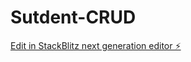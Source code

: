 # Sutdent-CRUD

[Edit in StackBlitz next generation editor ⚡️](https://stackblitz.com/~/github.com/gxmngi/Sutdent-CRUD)